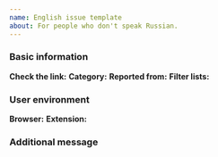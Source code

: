 ```yaml
---
name: English issue template
about: For people who don't speak Russian.
---
```


### Basic information

**Check the link:** <!-- Next to this phrase, specify the link you want to check. Please specify all links in Inline code (see here https://guides.github.com/features/mastering-markdown/) -->
**Category:** <!-- There are two categories: anti-adblock and/or popup -->
**Reported from:** <!-- In which country is your IP address? -->
**Filter lists:** <!-- Specify all your filter lists. If you are subscribed to something unofficial, please provide links to these sheets. Please specify all links in Inline code (see here https://guides.github.com/features/mastering-markdown/) -->

### User environment
**Browser:**
**Extension:** 

### Additional message
